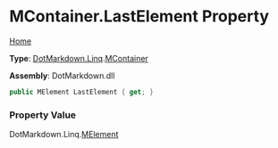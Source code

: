# MContainer\.LastElement Property

[Home](../../../../README.md)

**Type**: [DotMarkdown.Linq](../../README.md)\.[MContainer](../README.md)

**Assembly**: DotMarkdown\.dll

```csharp
public MElement LastElement { get; }
```

### Property Value

DotMarkdown\.Linq\.[MElement](../../MElement/README.md)

